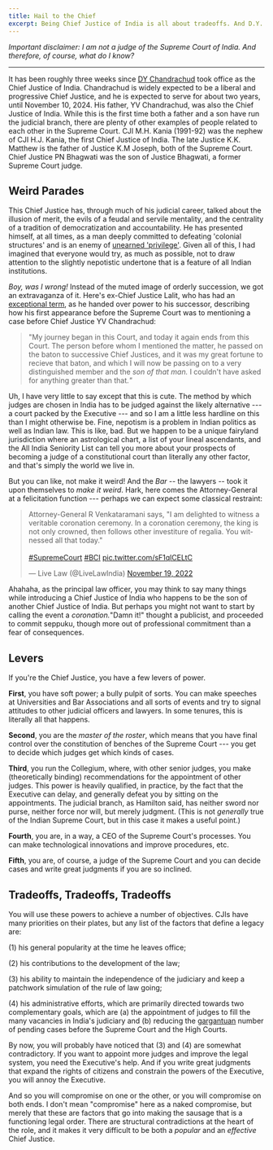 ```yaml
---
title: Hail to the Chief
excerpt: Being Chief Justice of India is all about tradeoffs. And D.Y. Chandrachud has so many tradeoffs to think about. So, so many. Also ft. Attorney-General Venkataramani calling the Chief Justice an anointed king.
---
```


*Important disclaimer: I am not a judge of the Supreme Court of India. And therefore, of course, what do I know?*

* * * * *

It has been roughly three weeks since [DY Chandrachud](https://www.scobserver.in/judges/d-y-chandrachud/) took office as the Chief Justice of India. Chandrachud is widely expected to be a liberal and progressive Chief Justice, and he is expected to serve for about two years, until November 10, 2024. His father, YV Chandrachud, was also the Chief Justice of India. While this is the first time both a father and a son have run the judicial branch, there are plenty of other examples of people related to each other in the Supreme Court. CJI M.H. Kania (1991-92) was the nephew of CJI H.J. Kania, the first Chief Justice of India. The late Justice K.K. Matthew is the father of Justice K.M Joseph, both of the Supreme Court. Chief Justice PN Bhagwati was the son of Justice Bhagwati, a former Supreme Court judge.

## Weird Parades
This Chief Justice has, through much of his judicial career, talked about the illusion of merit, the evils of a feudal and servile mentality, and the centrality of a tradition of democratization and accountability. He has presented himself, at all times, as a man deeply committed to defeating 'colonial structures' and is an enemy of [unearned 'privilege'](https://www.livelaw.in/top-stories/justice-dy-chandrachud-caste-privilege-caste-discrimination-dr-ambedkar-187082). Given all of this, I had imagined that everyone would try, as much as possible, not to draw attention to the slightly nepotistic undertone that is a feature of all Indian institutions.

*Boy, was I wrong!* Instead of the muted image of orderly succession, we got an extravaganza of it. Here's ex-Chief Justice Lalit, who has had an [exceptional term](https://indconlawphil.wordpress.com/2022/11/07/the-freedom-of-one-single-human-spirit-on-the-legacy-of-chief-justice-uu-lalit/), as he handed over power to his successor, describing how his first appearance before the Supreme Court was to mentioning a case before Chief Justice YV Chandrachud:

> "My journey began in this Court, and today it again ends from this Court. The person before whom I mentioned the matter, he passed on the baton to successive Chief Justices, and it was my great fortune to recieve that baton, and which I will now be passing on to a very distinguished member and the *son* *of that man.* I couldn't have asked for anything greater than that.*"*

Uh, I have very little to say except that this is cute. The method by which judges are chosen in India has to be judged against the likely alternative --- a court packed by the Executive --- and so I am a little less hardline on this than I might otherwise be. Fine, nepotism is a problem in Indian politics as well as Indian law. This is like, bad. But we happen to be a unique fairyland jurisdiction where an astrological chart, a list of your lineal ascendants, and the All India Seniority List can tell you more about your prospects of becoming a judge of a constitutional court than literally any other factor, and that's simply the world we live in. 

But you can like, not make it weird! And the *Bar* -- the lawyers -- took it upon themselves to *make it weird*. Hark, here comes the Attorney-General at a felicitation function --- perhaps we can expect some classical restraint:

<blockquote class="twitter-tweet"><p lang="en" dir="ltr">Attorney-General R Venkataramani says, &quot;I am delighted to witness a veritable coronation ceremony. In a coronation ceremony, the king is not only crowned, then follows other investiture of regalia. You witnessed all that today.&quot;<br><br> <a href="https://twitter.com/hashtag/SupremeCourt?src=hash&amp;ref_src=twsrc%5Etfw">#SupremeCourt</a> <a href="https://twitter.com/hashtag/BCI?src=hash&amp;ref_src=twsrc%5Etfw">#BCI</a> <a href="https://t.co/sF1qlCELtC">pic.twitter.com/sF1qlCELtC</a></p>&mdash; Live Law (@LiveLawIndia) <a href="https://twitter.com/LiveLawIndia/status/1593954770548822016?ref_src=twsrc%5Etfw">November 19, 2022</a></blockquote> <script async src="https://platform.twitter.com/widgets.js" charset="utf-8"></script>

Ahahaha, as the principal law officer, you may think to say many things while introducing a Chief Justice of India who happens to be the son of another Chief Justice of India. But perhaps you might not want to start by calling the event a *coronation.*"Damn it!" thought a publicist, and proceeded to commit seppuku, though more out of professional commitment than a fear of consequences. 

Levers
------

If you're the Chief Justice, you have a few levers of power.

**First**, you have soft power; a bully pulpit of sorts. You can make speeches at Universities and Bar Associations and all sorts of events and try to signal attitudes to other judicial officers and lawyers. In some tenures, this is literally all that happens.

**Second**, you are the *master of the roster*, which means that you have final control over the constitution of benches of the Supreme Court --- you get to decide which judges get which kinds of cases.

**Third**, you run the Collegium, where, with other senior judges, you make (theoretically binding) recommendations for the appointment of other judges. This power is heavily qualified, in practice, by the fact that the Executive can delay, and generally defeat you by sitting on the appointments. The judicial branch, as Hamilton said, has neither sword nor purse, neither force nor will, but merely judgment. (This is not *generally* true of the Indian Supreme Court, but in this case it makes a useful point.)

**Fourth**, you are, in a way, a CEO of the Supreme Court's processes. You can make technological innovations and improve procedures, etc.

**Fifth**, you are, of course, a judge of the Supreme Court and you can decide cases and write great judgments if you are so inclined.

## Tradeoffs, Tradeoffs, Tradeoffs

You will use these powers to achieve a number of objectives. CJIs have many priorities on their plates, but any list of the factors that define a legacy are:

(1) his general popularity at the time he leaves office;

(2) his contributions to the development of the law;

(3) his ability to maintain the independence of the judiciary and keep a patchwork simulation of the rule of law going;

(4) his administrative efforts, which are primarily directed towards two complementary goals, which are (a) the appointment of judges to fill the many vacancies in India's judiciary and (b) reducing the [gargantuan](https://theleaflet.in/the-debate-around-pendency-in-the-supreme-court-needs-a-dash-of-empiricism/) number of pending cases before the Supreme Court and the High Courts.

By now, you will probably have noticed that (3) and (4) are somewhat contradictory. If you want to appoint more judges and improve the legal system, you need the Executive's help. And if you write great judgments that expand the rights of citizens and constrain the powers of the Executive, you will annoy the Executive.

And so you will compromise on one or the other, or you will compromise on both ends. I don't mean "compromise" here as a naked compromise, but merely that these are factors that go into making the sausage that is a functioning legal order. There are structural contradictions at the heart of the role, and it makes it very difficult to be both a *popular* and an *effective* Chief Justice.
